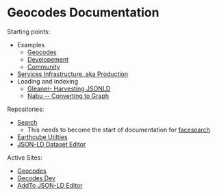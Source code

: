 #  Geocodes Documentation


Starting points:

* Examples
   * [Geocodes](examples/geocodes.md)
   * [Developement](examples/developement/)
   * [Community](examples/community/)
* [Services Infrastructure, aka Production](services-infrastructure/)
* Loading and indexing
   * [Gleaner- Harvesting JSONLD](indexing/gleaner/)
   * [Nabu -- Converting to Graph](indexing/nabu/)



Repositories:

* [Search](https://github.com/earthcube/facetsearch)
   * This needs to become the start of documentation for [facesearch](http://geocodes.ddns.net/ec/GeoCODES/)
* [Earthcube Utilties](https://github.com/earthcube/earthcube_utilities)
* [JSON-LD Dataset Editor](https://github.com/earthcube/jsonld_forms)

Active Sites:

* [Geocodes](https://geocodes.earthcube.org/)
* [Gecodes Dev](https://dev.geocodes.earthcube.org/)
* [AddTo JSON-LD Editor](https://addto.earthcube.org/#/)




